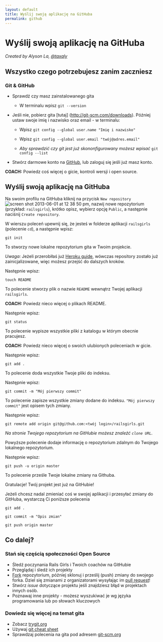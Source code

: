 ```yaml
---
layout: default
title: Wyślij swoją aplikację na GitHuba
permalink: github
---
```


# Wyślij swoją aplikację na GitHuba

*Created by Alyson La, [@taxaly](https://www.twitter.com/taxaly)*

## Wszystko czego potrzebujesz zanim zaczniesz

### Git & GitHub

* Sprawdź czy masz zainstalowanego gita
	* W terminalu wpisz `git --version`

* Jeśli nie, pobierz gita [tutaj] (http://git-scm.com/downloads).
	Później ustaw swoje imię i nazwisko oraz email - w terminalu:
	* Wpisz `git config --global user.name "Imię i nazwisko"`
	* Wpisz `git config --global user.email "twój@adres.email"`

	* _Aby sprawdzić czy git jest już skononfigurowany możesz wpisać_ `git config --list`

* Stwórz darmowe konto na [GitHub](https://github.com), lub zaloguj się jeśli już masz konto.

**COACH:** Powiedz coś więcej o gicie, kontroli wersji i open source.

## Wyślij swoją aplikację na GitHuba

Na swoim profilu na GitHuba kliknij na przycisk `New repository` ![screen shot 2013-06-01 at 12 38 50 pm](https://f.cloud.github.com/assets/2623954/595307/eb70c6cc-caf2-11e2-9d2d-60deb31ac049.png), nazwij nowe repozytorium (przykład: `railsgirls`), krótko opisz, wybierz opcję `Public`, a następnie naciśnij `Create repository`.

W wierszu poleceń upewnij się, że jesteś w folderze aplikacji `railsgirls` (polecenie `cd`), a następnie wpisz:

`git init`

To stworzy nowe lokalne repozytorium gita w Twoim projekcie.

*Uwaga:* Jeżeli przerobiłaś już [Heroku guide](/heroku), wówczas repository zostało już zainicjalizowane, więc możesz przejść do dalszych kroków.

Następnie wpisz:

`touch README`

To polecenie stworzy plik o nazwie `README` wewnątrz Twojej aplikacji `railsgirls`.

**COACH:** Powiedz nieco więcej o plikach README.

Następnie wpisz:

`git status`

To polecenie wypisze wszystkie pliki z katalogu w którym obecnie pracujesz.

**COACH:** Powiedz nieco więcej o swoich ulubionych poleceniach w gicie.

Następnie wpisz:

`git add .`

To polecenie doda wszystkie Twoje pliki do indeksu.

Następnie wpisz:

`git commit -m "Mój pierwszy commit"`

To polecenie zapisze wszystkie zmiany dodane do indeksu. `"Mój pierwszy commit"` jest opisem tych zmiany.

Następnie wpisz:

`git remote add origin git@github.com:<twój login>/railsgirls.git`

_Na stronie Twojego repozytorium na GitHubie możesz znaleźć `clone URL`._

Powyższe polecenie dodaje informację o repozytorium zdalnym do Twojego lokalnego repozytorium.

Następnie wpisz:

`git push -u origin master`

To polecenie prześle Twoje lokalne zmiany na Githuba.

Gratulacje! Twój projekt jest już na GitHubie!

Jeżeli chcesz nadal zmieniać coś w swojej aplikacji i przesyłać zmiany do GitHuba, wystarczą Ci poniższe polecenia

`git add .`

`git commit -m "Opis zmian"`

`git push origin master`

## Co dalej?

### Stań się częścią społeczności Open Source

 * Śledź poczynania Rails Girls i Twoich coachów na GitHubie
 * Przeglądaj i śledź ich projekty
 * [Fork](https://help.github.com/articles/fork-a-repo) repozytorium, później sklonuj i prześlij (push) zmiany do swojego forka. Dziel się zmianami z organizatorami wysyłając im [pull request](https://help.github.com/articles/using-pull-requests)!
 * Stwórz _issue_ dotyczące projektu jeśli znajdziesz błąd w projektach innych osób.
 * Poznawaj inne projekty - możesz wyszukiwać je wg języka programowania lub po słowach kluczowych

### Dowiedz się więcej na temat gita

 * Zobacz [trygit.org](http://try.github.io/)
 * Używaj [git cheat sheet](http://rogerdudler.github.io/git-guide/files/git_cheat_sheet.pdf)
 * Sprawdzaj polecenia na gita pod adresem [git-scm.org](http://git-scm.com/)






